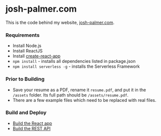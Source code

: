 # josh-palmer.com
This is the code behind my website, [josh-palmer.com](https://josh-palmer.com). 

### Requirements
* Install Node.js
* Install ReactJS
* Install [create-react-app](https://www.npmjs.com/package/create-react-app)
* `npm install` - installs all dependencies listed in package.json
* `npm install serverless -g` - installs the Serverless Framework 

### Prior to Building
* Save your resume as a PDF, rename it `resume.pdf`, and put it in the `/assets` folder. Its full path should be `/assets/resume.pdf`.
* There are a few example files which need to be replaced with real files.


### Build and Deploy
* [Build the React app](src/README.md)
* [Build the REST API](server/README.md)
